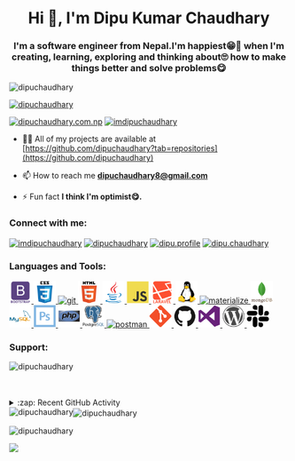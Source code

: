 <h1 align="center">Hi 👋, I'm Dipu Kumar Chaudhary</h1>
<h3 align="center">I'm a software engineer from Nepal.I'm happiest😁🥰 when I'm creating, learning, exploring and thinking about🙄 how to make things better and solve problems😋</h3>

<p align="left"> <img src="https://komarev.com/ghpvc/?username=dipuchaudhary&label=Profile%20views&color=0e75b6&style=flat" alt="dipuchaudhary" /> </p>
<p align="left"> <a href="https://github.com/ryo-ma/github-profile-trophy"><img src="https://github-profile-trophy.vercel.app/?username=dipuchaudhary" alt="dipuchaudhary" /></a> </p>
<p align="left"> <a href="https://dipuchaudhary.com.np/" target="blank"><img src="https://img.shields.io/website?label=dipuchaudhary.com.np&style=for-the-badge&url=https://www.dipuchaudhary.com.np" alt="dipuchaudhary.com.np" /></a> <a href="https://twitter.com/imdipuchaudhary" target="blank"><img src="https://img.shields.io/twitter/follow/imdipuchaudhary?logo=twitter&style=for-the-badge" alt="imdipuchaudhary" /></a></p>

- 👨‍💻 All of my projects are available at [https://github.com/dipuchaudhary?tab=repositories](https://github.com/dipuchaudhary)

- 📫 How to reach me **dipuchaudhary8@gmail.com**

- ⚡ Fun fact **I think I'm optimist😋.**

<h3 align="left">Connect with me:</h3>
<p align="left">
<a href="https://twitter.com/imdipuchaudhary" target="blank"><img align="center" src="https://cdn.jsdelivr.net/npm/simple-icons@v3/icons/twitter.svg" alt="imdipuchaudhary" height="30" width="40" /></a>
<a href="https://linkedin.com/in/dipuchaudhary" target="blank"><img align="center" src="https://cdn.jsdelivr.net/npm/simple-icons@v3/icons/linkedin.svg" alt="dipuchaudhary" height="30" width="40" /></a>
<a href="https://fb.com/dipu.profile" target="blank"><img align="center" src="https://cdn.jsdelivr.net/npm/simple-icons@v3/icons/facebook.svg" alt="dipu.profile" height="30" width="40" /></a>
<a href="https://instagram.com/dipu.chaudhary" target="blank"><img align="center" src="https://cdn.jsdelivr.net/npm/simple-icons@v3/icons/instagram.svg" alt="dipu.chaudhary" height="30" width="40" /></a>
</p>

<h3 align="left">Languages and Tools:</h3>
<p align="left"> <a href="https://getbootstrap.com" target="_blank"> <img src="https://raw.githubusercontent.com/devicons/devicon/master/icons/bootstrap/bootstrap-plain-wordmark.svg" alt="bootstrap" width="40" height="40"/> </a> <a href="https://www.w3schools.com/css/" target="_blank"> <img src="https://raw.githubusercontent.com/devicons/devicon/master/icons/css3/css3-original-wordmark.svg" alt="css3" width="40" height="40"/> </a> <a href="https://git-scm.com/" target="_blank"> <img src="https://www.vectorlogo.zone/logos/git-scm/git-scm-icon.svg" alt="git" width="40" height="40"/> </a> <a href="https://www.w3.org/html/" target="_blank"> <img src="https://raw.githubusercontent.com/devicons/devicon/master/icons/html5/html5-original-wordmark.svg" alt="html5" width="40" height="40"/> </a> <a href="https://www.java.com" target="_blank"> <img src="https://raw.githubusercontent.com/devicons/devicon/master/icons/java/java-original.svg" alt="java" width="40" height="40"/> </a> <a href="https://developer.mozilla.org/en-US/docs/Web/JavaScript" target="_blank"> <img src="https://raw.githubusercontent.com/devicons/devicon/master/icons/javascript/javascript-original.svg" alt="javascript" width="40" height="40"/> </a> <a href="https://laravel.com/" target="_blank"> <img src="https://raw.githubusercontent.com/devicons/devicon/master/icons/laravel/laravel-plain-wordmark.svg" alt="laravel" width="40" height="40"/> </a> <a href="https://www.linux.org/" target="_blank"> <img src="https://raw.githubusercontent.com/devicons/devicon/master/icons/linux/linux-original.svg" alt="linux" width="40" height="40"/> </a> <a href="https://materializecss.com/" target="_blank"> <img src="https://raw.githubusercontent.com/prplx/svg-logos/5585531d45d294869c4eaab4d7cf2e9c167710a9/svg/materialize.svg" alt="materialize" width="40" height="40"/> </a> <a href="https://www.mongodb.com/" target="_blank"> <img src="https://raw.githubusercontent.com/devicons/devicon/master/icons/mongodb/mongodb-original-wordmark.svg" alt="mongodb" width="40" height="40"/> </a> <a href="https://www.mysql.com/" target="_blank"> <img src="https://raw.githubusercontent.com/devicons/devicon/master/icons/mysql/mysql-original-wordmark.svg" alt="mysql" width="40" height="40"/> </a> <a href="https://www.photoshop.com/en" target="_blank"> <img src="https://raw.githubusercontent.com/devicons/devicon/master/icons/photoshop/photoshop-line.svg" alt="photoshop" width="40" height="40"/> </a> <a href="https://www.php.net" target="_blank"> <img src="https://raw.githubusercontent.com/devicons/devicon/master/icons/php/php-original.svg" alt="php" width="40" height="40"/> </a> <a href="https://www.postgresql.org" target="_blank"> <img src="https://raw.githubusercontent.com/devicons/devicon/master/icons/postgresql/postgresql-original-wordmark.svg" alt="postgresql" width="40" height="40"/> </a> <a href="https://postman.com" target="_blank"> <img src="https://www.vectorlogo.zone/logos/getpostman/getpostman-icon.svg" alt="postman" width="40" height="40"/> </a> <a href="https://git-scm.com/" target="_blank"> <img src="https://raw.githubusercontent.com/devicons/devicon/master/icons/git/git-plain.svg" alt="git" width="40" height="40"/> </a> <a href="https://github.com/" target="_blank"> <img src="https://raw.githubusercontent.com/devicons/devicon/master/icons/github/github-original.svg" alt="github" width="40" height="40"/> </a> <a href="https://github.com/" target="_blank"> <img src="https://raw.githubusercontent.com/devicons/devicon/master/icons/visualstudio/visualstudio-plain.svg" alt="github" width="40" height="40"/> </a> <a href="http://wordpress.org/" target="_blank"> <img src="https://raw.githubusercontent.com/devicons/devicon/master/icons/wordpress/wordpress-plain.svg" alt="wordpress" width="40" height="40"/> </a> <a href="https://slack.com/" target="_blank"> <img src="https://raw.githubusercontent.com/devicons/devicon/master/icons/slack/slack-plain.svg" alt="slack" width="40" height="40"/> </a> </p>

<h3 align="left">Support:</h3>
<p><a href="https://www.buymeacoffee.com/dipuchaudhary"> <img align="left" src="https://cdn.buymeacoffee.com/buttons/v2/default-yellow.png" height="50" width="210" alt="dipuchaudhary" /></a> &nbsp;</p><br><br>

<details>
  <summary>:zap: Recent GitHub Activity</summary>
  
<!--START_SECTION:activity-->
1. 💪 Opened PR [#362](https://github.com/wpeverest/user-registration/pull/362) in [wpeverest/user-registration](https://github.com/wpeverest/user-registration)
2. 💪 Opened PR [#359](https://github.com/wpeverest/user-registration/pull/359) in [wpeverest/user-registration](https://github.com/wpeverest/user-registration)
3. 💪 Opened PR [#347](https://github.com/wpeverest/user-registration/pull/347) in [wpeverest/user-registration](https://github.com/wpeverest/user-registration)
4. 💪 Opened PR [#346](https://github.com/wpeverest/user-registration/pull/346) in [wpeverest/user-registration](https://github.com/wpeverest/user-registration)
5. 🗣 Commented on [#8498](https://github.com/education/GitHubGraduation-2021/issues/8498) in [education/GitHubGraduation-2021](https://github.com/education/GitHubGraduation-2021)
<!--END_SECTION:activity-->

</details>
<div>
<img align="left" src="https://github-readme-stats.vercel.app/api/top-langs?username=dipuchaudhary&show_icons=true&locale=en&layout=compact" alt="dipuchaudhary" />
<img align="center" src="https://github-readme-stats.vercel.app/api?username=dipuchaudhary&show_icons=true&locale=en" alt="dipuchaudhary" />
</div>

<p><img align="center" src="https://github-readme-streak-stats.herokuapp.com/?user=dipuchaudhary&" alt="dipuchaudhary" /></p>
<img src="https://activity-graph.herokuapp.com/graph?username=dipuchaudhary&bg_color=bdc3c7&color=090808&line=2193b0&point=090808">

